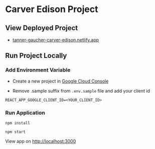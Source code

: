 # Carver Edison Project

## View Deployed Project

- [tanner-gaucher-carver-edison.netlify.app](https://tanner-gaucher-carver-edison.netlify.app)

## Run Project Locally

### Add Environment Variable

- Create a new project in [Google Cloud Console](https://console.cloud.google.com)

- Remove .sample suffix from `.env.sample` file and add your client id

`REACT_APP_GOOGLE_CLIENT_ID=<YOUR_CLIENT_ID>`

### Run Application

`npm install`

`npm start`

View app on [http://localhost:3000](http://localhost:3000)
